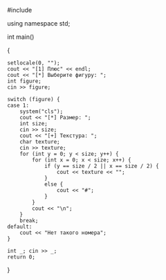 #include <iostream>
  
using namespace std;
  

int main()
  
{
  
    setlocale(0, "");
    cout << "[1] Плюс" << endl;
    cout << "[*] Выберите фигуру: ";
    int figure;
    cin >> figure;

    switch (figure) {
    case 1:
        system("cls");
        cout << "[*] Размер: ";
        int size;
        cin >> size;
        cout << "[+] Текстура: ";
        char texture;
        cin >> texture;
        for (int y = 0; y < size; y++) {
            for (int x = 0; x < size; x++) {
                if (y == size / 2 || x == size / 2) {
                    cout << texture << "";
                }
                else {
                    cout << "#";
                }
            }
            cout << "\n";
        }
        break;
    default:
        cout << "Нет такого номера";
    }

    int _; cin >> _;
    return 0;
}
